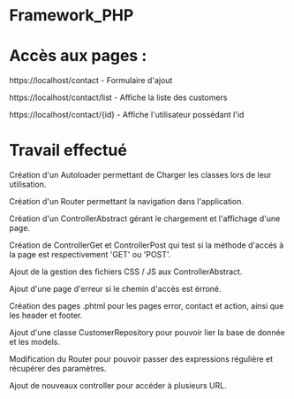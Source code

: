 # Framework_PHP

# Accès aux pages :
https://localhost/contact - Formulaire d'ajout

https://localhost/contact/list - Affiche la liste des customers

https://localhost/contact/{id} - Affiche l'utilisateur possédant l'id

# Travail effectué

Création d'un Autoloader permettant de Charger les classes lors de leur utilisation.

Création d'un Router permettant la navigation dans l'application.

Création d'un ControllerAbstract gérant le chargement et l'affichage d'une page.

Création de ControllerGet et ControllerPost qui test si la méthode d'accés à la page est respectivement 'GET' ou 'POST'.

Ajout de la gestion des fichiers CSS / JS aux ControllerAbstract.

Ajout d'une page d'erreur si le chemin d'accès est érroné.

Création des pages .phtml pour les pages error, contact et action, ainsi que les header et footer.

Ajout d'une classe CustomerRepository pour pouvoir lier la base de donnée et les models.

Modification du Router pour pouvoir passer des expressions régulière et récupérer des paramètres.

Ajout de nouveaux controller pour accéder à plusieurs URL.
